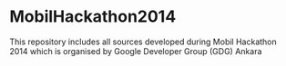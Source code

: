 MobilHackathon2014
==================

This repository includes all sources developed during Mobil Hackathon 2014 which is organised by Google Developer Group (GDG) Ankara
